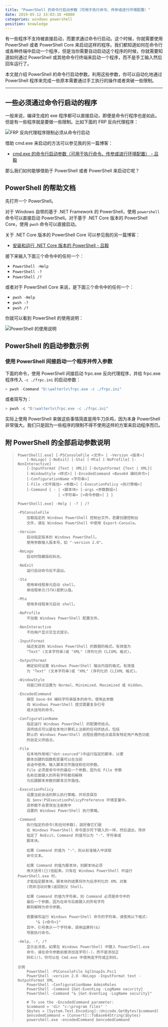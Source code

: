 ```yaml
---
title: "PowerShell 的命令行启动参数（可用于执行命令、传参或进行环境配置）"
date: 2019-05-12 15:03:10 +0800
categories: windows powershell
position: knowledge
---
```


有一些程序不支持被直接启动，而要求通过命令行启动。这个时候，你就需要使用 PowerShell 或者 PowerShell Core 来启动这样的程序。我们都知道如何在命令行或各种终端中启动一个程序，但是当你需要自动启动这个程序的时候，你就需要知道如何通过 PowerShell 或其他命令行终端来启动一个程序，而不是手工输入然后回车运行了。

本文就介绍 PowerShell 的命令行启动参数。利用这些参数，你可以自动化地通过 PowerShell 程序来完成一些原本需要通过手工执行的操作或者突破一些限制。

---

<div id="toc"></div>

## 一些必须通过命令行启动的程序

一般来说，编译生成的 exe 程序都可以直接启动，即便是命令行程序也是如此。但是有一些程序就是要做一些限制。比如下面的 FRP 反向代理程序：

![FRP 反向代理程序限制必须从命令行启动](/static/posts/2019-05-12-12-48-57.png)

借助 cmd.exe 来启动的方法可以参见我的另一篇博客：

- [cmd.exe 的命令行启动参数（可用于执行命令、传参或进行环境配置） - 吕毅](/post/cmd-startup-arguments.html)

那么我们如何能够借助于 PowerShell 或者 PowerShell 来启动它呢？

## PowerShell 的帮助文档

先打开一个 PowerShell。

对于 Windows 自带的基于 .NET Framework 的 PowerShell，使用 `powershell` 命令可以直接启动 PowerShell。对于基于 .NET Core 版本的 PowerShell Core，使用 `pwsh` 命令可以直接启动。

关于 .NET Core 版本的 PowerShell Core 可以参见我的另一篇博客：

- [安装和运行 .NET Core 版本的 PowerShell - 吕毅](/post/install-and-run-powershell-core.html)

接下来输入下面三个命令中的任何一个：

- `PowerShell -Help`
- `PowerShell -?`
- `PowerShell /?`

或者对于 PowerShell Core 来说，是下面三个命令中的任何一个：

- `pwsh -Help`
- `pwsh -?`
- `pwsh /?`

你就可以看到 PowerShell 的使用说明：

![PowerShell 的使用说明](/static/posts/2019-05-12-14-55-11.png)

## PowerShell 的启动参数示例

### 使用 PowerShell 间接启动一个程序并传入参数

下面的命令，使用 PowerShell 间接启动 frpc.exe 反向代理程序，并给 frpc.exe 程序传入 `-c ./frpc.ini` 的启动参数：

```powershell
> pwsh -Command "D:\walterlv\frpc.exe -c ./frpc.ini"
```

或者简写为：

```powershell
> pwsh -c "D:\walterlv\frpc.exe -c ./frpc.ini"
```

实际上使用 PowerShell 来做这些事情简直是用牛刀杀鸡，因为本身 PowerShell 非常强大。我们只是因为一些程序的限制不得不使用这样的方案来启动程序而已。

## 附 PowerShell 的全部启动参数说明

> ```
> PowerShell[.exe] [-PSConsoleFile <文件> | -Version <版本>]
>     [-NoLogo] [-NoExit] [-Sta] [-Mta] [-NoProfile] [-NonInteractive]
>     [-InputFormat {Text | XML}] [-OutputFormat {Text | XML}]
>     [-WindowStyle <样式>] [-EncodedCommand <Base64 编码命令>]
>     [-ConfigurationName <字符串>]
>     [-File <文件路径> <参数>] [-ExecutionPolicy <执行策略>]
>     [-Command { - | <脚本块> [-args <参数数组>]
>                   | <字符串> [<命令参数>] } ]
> 
> PowerShell[.exe] -Help | -? | /?
> 
> -PSConsoleFile
>     加载指定的 Windows PowerShell 控制台文件。若要创建控制台
>     文件，请在 Windows PowerShell 中使用 Export-Console。
> 
> -Version
>     启动指定版本的 Windows PowerShell。
>     使用参数输入版本号，如 "-version 2.0"。
> 
> -NoLogo
>     启动时隐藏版权标志。
> 
> -NoExit
>     运行启动命令后不退出。
> 
> -Sta
>     使用单线程单元启动 shell。
>     单线程单元(STA)是默认值。
> 
> -Mta
>     使用多线程单元启动 shell。
> 
> -NoProfile
>     不加载 Windows PowerShell 配置文件。
> 
> -NonInteractive
>     不向用户显示交互式提示。
> 
> -InputFormat
>     描述发送到 Windows PowerShell 的数据的格式。有效值为
>     "Text" (文本字符串)或 "XML" (序列化的 CLIXML 格式)。
> 
> -OutputFormat
>     确定如何设置 Windows PowerShell 输出内容的格式。有效值
>     为 "Text" (文本字符串)或 "XML" (序列化的 CLIXML 格式)。
> 
> -WindowStyle
>     将窗口样式设置为 Normal、Minimized、Maximized 或 Hidden。
> 
> -EncodedCommand
>     接受 base-64 编码字符串版本的命令。使用此参数
>     向 Windows PowerShell 提交需要复杂引号
>     或大括号的命令。
> 
> -ConfigurationName
>     指定运行 Windows PowerShell 的配置终结点。
>     该终结点可以是在本地计算机上注册的任何终结点，包括
>     默认的 Windows PowerShell 远程处理终结点或具有特定用户角色功能
>     的自定义终结点。
> 
> -File
>     在本地作用域("dot-sourced")中运行指定的脚本，以便
>     脚本创建的函数和变量可以在当前
>     会话中使用。输入脚本文件路径和任何参数。
>     File 必须是命令中的最后一个参数，因为在 File 参数
>     名称后面键入的所有字符都将解释
>     为后跟脚本参数的脚本文件路径。
> 
> -ExecutionPolicy
>     设置当前会话的默认执行策略，并将其保存
>     在 $env:PSExecutionPolicyPreference 环境变量中。
>     该参数不会更改在注册表中
>     设置的 Windows PowerShell 执行策略。
> 
> -Command
>     执行指定的命令(和任何参数)，就好像它们是
>     在 Windows PowerShell 命令提示符下键入的一样，然后退出，除非
>     指定了 NoExit。Command 的值可以为 "-"、字符串或
>     脚本块。
> 
>     如果 Command 的值为 "-"，则从标准输入中读取
>     命令文本。
> 
>     如果 Command 的值为脚本块，则脚本块必须
>     用大括号({})括起来。只有在 Windows PowerShell 中运行 PowerShell.exe 时，
>     才能指定脚本块。脚本块的结果将作为反序列化的 XML 对象
>     (而非活动对象)返回到父 Shell。
> 
>     如果 Command 的值为字符串，则 Command 必须是命令中的
>     最后一个参数，因为在命令后面键入的所有字符
>     都将解释为命令参数。
> 
>     若要编写运行 Windows PowerShell 命令的字符串，请使用以下格式:
>         "& {<命令>}"
>     其中，引号表示一个字符串，调用运算符(&)
>     导致执行命令。
> 
> -Help, -?, /?
>     显示此消息。如果在 Windows PowerShell 中键入 PowerShell.exe
>     命令，请在命令参数前面添加连字符(-)，而不是添加正
>     斜杠(/)。你可以在 Cmd.exe 中使用连字符或正斜杠。
> 
> 示例
>     PowerShell -PSConsoleFile SqlSnapIn.Psc1
>     PowerShell -version 2.0 -NoLogo -InputFormat text -OutputFormat XML
>     PowerShell -ConfigurationName AdminRoles
>     PowerShell -Command {Get-EventLog -LogName security}
>     PowerShell -Command "& {Get-EventLog -LogName security}"
> 
>     # To use the -EncodedCommand parameter:
>     $command = 'dir "c:\program files" '
>     $bytes = [System.Text.Encoding]::Unicode.GetBytes($command)
>     $encodedCommand = [Convert]::ToBase64String($bytes)
>     powershell.exe -encodedCommand $encodedCommand
> ```

